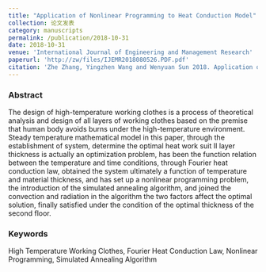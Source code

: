 ```yaml
---
title: "Application of Nonlinear Programming to Heat Conduction Model"
collection: 论文发表
category: manuscripts
permalink: /publication/2018-10-31
date: 2018-10-31
venue: 'International Journal of Engineering and Management Research'
paperurl: 'http://zw/files/IJEMR2018080526.PDF.pdf'
citation: 'Zhe Zhang, Yingzhen Wang and Wenyuan Sun 2018. Application of Nonlinear Programming to Heat Conduction Model. International Journal of Engineering and Management Research. 8, 5 (Oct. 2018), 169–172. DOI:https://doi.org/10.31033/ijemr.8.5.06.'
---
```

### Abstract
The design of high-temperature working clothes is a process of theoretical analysis and design of all layers of working clothes based on the premise that human body avoids burns under the high-temperature environment. Steady temperature mathematical model in this paper, through the establishment of system, determine the optimal heat work suit II layer thickness is actually an optimization problem, has been the function relation between the temperature and time conditions, through Fourier heat conduction law, obtained the system ultimately a function of temperature and material thickness, and has set up a nonlinear programming problem, the introduction of the simulated annealing algorithm, and joined the convection and radiation in the algorithm the two factors affect the optimal solution, finally satisfied under the condition of the optimal thickness of the second floor.

### Keywords
High Temperature Working Clothes, Fourier Heat Conduction Law, Nonlinear Programming, Simulated Annealing Algorithm
